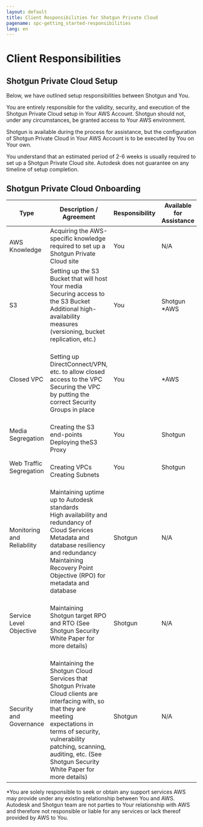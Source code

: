 ```yaml
---
layout: default
title: Client Responsibilities for Shotgun Private Cloud
pagename: spc-getting_started-responsibilities
lang: en
---
```

  
# Client Responsibilities

## Shotgun Private Cloud Setup

Below, we have outlined setup responsibilities between Shotgun and You. 

You are entirely responsible for the validity, security, and execution of the Shotgun Private Cloud setup in Your AWS Account. Shotgun should not, under any circumstances, be granted access to Your AWS environment.
 
Shotgun is available during the process for assistance, but the configuration of Shotgun Private Cloud in Your AWS Account is to be executed by You on Your own.

You understand that an estimated period of 2-6 weeks is usually required to set up a Shotgun Private Cloud site. Autodesk does not guarantee on any timeline of setup completion.  

## Shotgun Private Cloud Onboarding

|Type|	Description / Agreement |	Responsibility	| Available for Assistance|
|--------|-----|----------|---------|
AWS Knowledge	|	Acquiring the AWS-specific knowledge required to set up a Shotgun Private Cloud site	|You	|N/A|
S3|	Setting up the S3 Bucket that will host Your media Securing access to the S3 Bucket</br>Additional high-availability measures (versioning, bucket replication, etc.)	|You	|Shotgun</br>*AWS|
Closed VPC	|</br>Setting up DirectConnect/VPN, etc. to allow closed access to the VPC</br>Securing the VPC by putting the correct Security Groups in place	|You	|*AWS |
Media Segregation	|</br>Creating the S3 end-points</br>Deploying theS3 Proxy	|You|	Shotgun|*AWS |
Web Traffic Segregation	|</br>Creating VPCs</br>Creating Subnets|	You|Shotgun|Private Access Point|	</br>Checking that the access point is only available from Your network|	Shotgun|	N/A|
Monitoring and Reliability|	</br>Maintaining uptime up to Autodesk standards</br>High availability and redundancy of Cloud Services</br>Metadata and database resiliency and redundancy</br>Maintaining Recovery Point Objective (RPO) for metadata and database	|Shotgun|N/A|
Service Level Objective	|</br>Maintaining Shotgun target RPO and RTO (See Shotgun Security White Paper for more details)|Shotgun|	N/A|
Security and Governance |	</br>Maintaining the Shotgun Cloud Services that Shotgun Private Cloud clients are interfacing with, so that they are meeting expectations in terms of security, vulnerability patching, scanning, auditing, etc. (See Shotgun Security White Paper for more details)|	Shotgun	|N/A

*You are solely responsible to seek or obtain any support services AWS may provide under any existing relationship between You and AWS. Autodesk and Shotgun team are not parties to Your relationship with AWS and therefore not responsible or liable for any services or lack thereof provided by AWS to You. 

